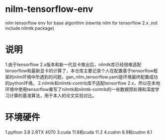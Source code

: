 # nilm-tensorflow-env
nilm tensorflow env for base algorithm (rewrite nilm for tensorflow 2.x ,not include nilmtk package)

# 说明
1.由于tensorflow 2.x版本和新一代显卡推出后，nilmtk库已经很难适配tensorflow和最新显卡的计算了，本仓库主要记录个人在配置基于tensorflow框架的nilm环境中所遇到的问题，gan_nilm_tensorflow.yaml是环境最终配置成功的python环境。
2.nilmtk和nilmtk-contrib库不适配tensorflow 2.x，所以在本地环境中使用tensorflow重写了nilmtk和nilmtk-contrib的一些数据预处理和深度学习计算的基准算法，用于本人的论文实验对比。

# 环境硬件
1.python 3.8
2.RTX 4070
3.cuda 11.8和cuda 11.2
4.cudnn 8.9和cudnn 8.1




